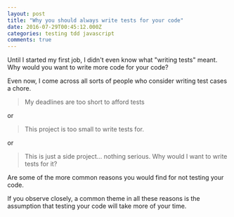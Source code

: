 ```yaml
---
layout: post
title: "Why you should always write tests for your code"
date: 2016-07-29T00:45:12.000Z
categories: testing tdd javascript
comments: true
---
```


Until I started my first job, I didn't even know what "writing tests" meant. Why would you want to write more code for your code?  

Even now, I come across all sorts of people who consider writing test cases a chore.

>My deadlines are too short to afford tests

or

>This project is too small to write tests for.

or

>This is just a side project... nothing serious. Why would I want to write tests for it?

Are some of the more common reasons you would find for not testing your code.  

If you observe closely, a common theme in all these reasons is the assumption that testing your code will take more of your time.
